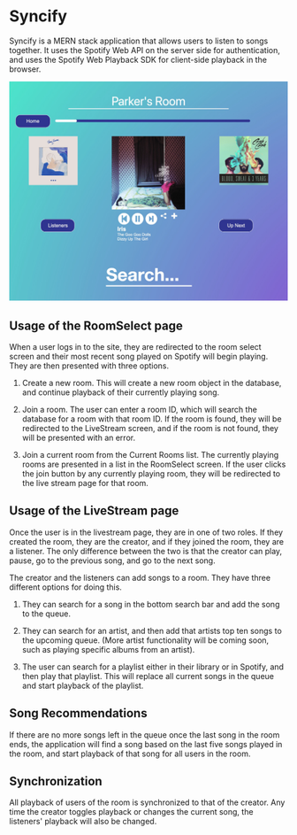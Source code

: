 # Syncify

Syncify is a MERN stack application that allows users to listen to songs together.  It uses the Spotify Web API on the server side for authentication, and uses the Spotify Web Playback SDK for client-side playback in the browser.


![Live Stream Page](client/public/screenshot1.jpeg)


## Usage of the RoomSelect page

When a user logs in to the site, they are redirected to the room select screen and their most recent song played on Spotify will begin playing.  They are then presented with three options.

1. Create a new room.  This will create a new room object in the database, and continue playback of their currently playing song.  

2. Join a room.  The user can enter a room ID, which will search the database for a room with that room ID.  If the room is found, they will be redirected to the LiveStream screen, and if the room is not found, they will be presented with an error.

3. Join a current room from the Current Rooms list.  The currently playing rooms are presented in a list in the RoomSelect screen.  If the user clicks the join button by any currently playing room, they will be redirected to the live stream page for that room.

## Usage of the LiveStream page

Once the user is in the livestream page, they are in one of two roles.  If they created the room, they are the creator, and if they joined the room, they are a listener.  The only difference between the two is that the creator can play, pause, go to the previous song, and go to the next song.  

The creator and the listeners can add songs to a room. They have three different options for doing this.

1. They can search for a song in the bottom search bar and add the song to the queue.

2. They can search for an artist, and then add that artists top ten songs to the upcoming queue.  (More artist functionality will be coming soon, such as playing specific albums from an artist).

3. The user can search for a playlist either in their library or in Spotify, and then play that playlist.  This will replace all current songs in the queue and start playback of the playlist.

## Song Recommendations

If there are no more songs left in the queue once the last song in the room ends, the application will find a song based on the last five songs played in the room, and start playback of that song for all users in the room.

## Synchronization

All playback of users of the room is synchronized to that of the creator.  Any time the creator toggles playback or changes the current song, the listeners' playback will also be changed.

